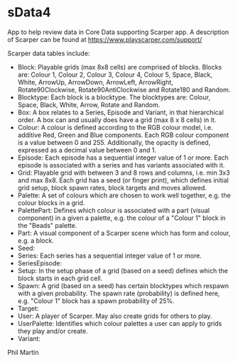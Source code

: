 # sData4

App to help review data in Core Data supporting Scarper app. A description of Scarper can be found at https://www.playscarper.com/support/

Scarper data tables include:

- Block: Playable grids (max 8x8 cells) are comprised of blocks. Blocks are: Colour 1, Colour 2, Colour 3, Colour 4, Colour 5, Space, Black, White, ArrowUp, ArrowDown, ArrowLeft, ArrowRight, Rotate90Clockwise, Rotate90AntiClockwise and Rotate180 and Random.
- Blocktype: Each block is a blocktype. The blocktypes are: Colour, Space, Black, White, Arrow, Rotate and Random.
- Box: A box relates to a Series, Episode and Variant, in that hierarchical order. A box can and usually does have a grid (max 8 x 8 cells) in it.
- Colour: A colour is defined according to the RGB colour model, i.e. additive Red, Green and Blue components. Each RGB colour component is a value between 0 and 255. Additionally, the opacity is defined, expressed as a decimal value between 0 and 1.
- Episode: Each episode has a sequential integer value of 1 or more. Each episode is associated with a series and has variants associated with it.
- Grid: Playable grid with between 3 and 8 rows and columns, i.e. min 3x3 and max 8x8. Each grid has a seed (or finger print), which defines initial grid setup, block spawn rates, block targets and moves allowed.
- Palette: A set of colours which are chosen to work well together, e.g. the colour blocks in a grid.
- PalettePart: Defines which colour is associated with a part (visual component) in a given a palette, e.g. the colour of a "Colour 1" block in the "Beads" palette.
- Part: A visual component of a Scarper scene which has form and colour, e.g. a block.
- Seed:
- Series: Each series has a sequential integer value of 1 or more.
- SeriesEpisode:
- Setup: In the setup phase of a grid (based on a seed) defines which the block starts in each grid cell.
- Spawn: A grid (based on a seed) has certain blocktypes which respawn with a given probability. The spawn rate (probability) is defined here, e.g. "Colour 1" block has a spawn probability of 25%.
- Target:
- User: A player of Scarper. May also create grids for others to play.
- UserPalette: Identifies which colour palettes a user can apply to grids they play and/or create.
- Variant: 

Phil Martin
